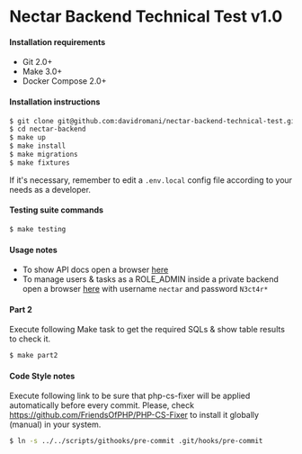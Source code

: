 Nectar Backend Technical Test v1.0
==================================

#### Installation requirements

 * Git 2.0+
 * Make 3.0+
 * Docker Compose 2.0+

#### Installation instructions

```bash
$ git clone git@github.com:davidromani/nectar-backend-technical-test.git nectar-backend
$ cd nectar-backend
$ make up
$ make install
$ make migrations
$ make fixtures
```

If it's necessary, remember to edit a `.env.local` config file according to your needs as a developer.

#### Testing suite commands

```bash
$ make testing
```

#### Usage notes

 * To show API docs open a browser [here](http://localhost:8741/api/docs)
 * To manage users & tasks as a ROLE_ADMIN inside a private backend open a browser [here](http://localhost:8741/admin) with username `nectar` and password `N3ct4r*`


#### Part 2

Execute following Make task to get the required SQLs & show table results to check it.

```bash
$ make part2
```

#### Code Style notes

Execute following link to be sure that php-cs-fixer will be applied automatically before every commit. Please, check https://github.com/FriendsOfPHP/PHP-CS-Fixer to install it globally (manual) in your system.

```bash
$ ln -s ../../scripts/githooks/pre-commit .git/hooks/pre-commit
```
